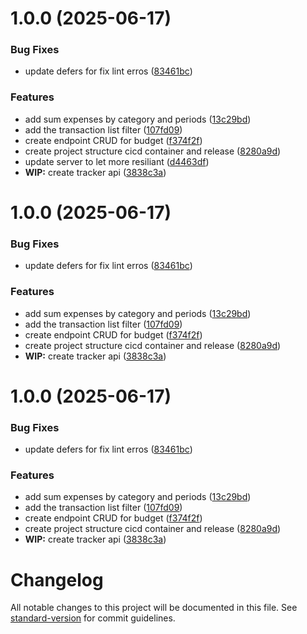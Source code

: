 # 1.0.0 (2025-06-17)


### Bug Fixes

* update defers for fix lint erros ([83461bc](https://github.com/matheusmazzoni/gofinance-tracker-api/commit/83461bc867f53c0437076cbf0fde44027ce6db5f))


### Features

* add sum expenses by category and periods ([13c29bd](https://github.com/matheusmazzoni/gofinance-tracker-api/commit/13c29bd9d9a5a585ff5555319f9aa82ba8f29b04))
* add the transaction list filter ([107fd09](https://github.com/matheusmazzoni/gofinance-tracker-api/commit/107fd096a2a6af6aca8a91e57aae5ddfcbe53349))
* create endpoint CRUD for budget ([f374f2f](https://github.com/matheusmazzoni/gofinance-tracker-api/commit/f374f2f879a6234bbac63d71a499f9a6e8ddbb49))
* create project structure cicd container and release ([8280a9d](https://github.com/matheusmazzoni/gofinance-tracker-api/commit/8280a9d8cfb1fc94797058d017b586e449427b7b))
* update server to let more resiliant ([d4463df](https://github.com/matheusmazzoni/gofinance-tracker-api/commit/d4463df0b979b2fa0cea6e6257ee2a7fe64b4e87))
* **WIP:** create tracker api ([3838c3a](https://github.com/matheusmazzoni/gofinance-tracker-api/commit/3838c3aa6be08177ca0b5dce29154178a1ed7f26))

# 1.0.0 (2025-06-17)


### Bug Fixes

* update defers for fix lint erros ([83461bc](https://github.com/matheusmazzoni/gofinance-tracker-api/commit/83461bc867f53c0437076cbf0fde44027ce6db5f))


### Features

* add sum expenses by category and periods ([13c29bd](https://github.com/matheusmazzoni/gofinance-tracker-api/commit/13c29bd9d9a5a585ff5555319f9aa82ba8f29b04))
* add the transaction list filter ([107fd09](https://github.com/matheusmazzoni/gofinance-tracker-api/commit/107fd096a2a6af6aca8a91e57aae5ddfcbe53349))
* create endpoint CRUD for budget ([f374f2f](https://github.com/matheusmazzoni/gofinance-tracker-api/commit/f374f2f879a6234bbac63d71a499f9a6e8ddbb49))
* create project structure cicd container and release ([8280a9d](https://github.com/matheusmazzoni/gofinance-tracker-api/commit/8280a9d8cfb1fc94797058d017b586e449427b7b))
* **WIP:** create tracker api ([3838c3a](https://github.com/matheusmazzoni/gofinance-tracker-api/commit/3838c3aa6be08177ca0b5dce29154178a1ed7f26))

# 1.0.0 (2025-06-17)


### Bug Fixes

* update defers for fix lint erros ([83461bc](https://github.com/matheusmazzoni/gofinance-tracker-api/commit/83461bc867f53c0437076cbf0fde44027ce6db5f))


### Features

* add sum expenses by category and periods ([13c29bd](https://github.com/matheusmazzoni/gofinance-tracker-api/commit/13c29bd9d9a5a585ff5555319f9aa82ba8f29b04))
* add the transaction list filter ([107fd09](https://github.com/matheusmazzoni/gofinance-tracker-api/commit/107fd096a2a6af6aca8a91e57aae5ddfcbe53349))
* create endpoint CRUD for budget ([f374f2f](https://github.com/matheusmazzoni/gofinance-tracker-api/commit/f374f2f879a6234bbac63d71a499f9a6e8ddbb49))
* create project structure cicd container and release ([8280a9d](https://github.com/matheusmazzoni/gofinance-tracker-api/commit/8280a9d8cfb1fc94797058d017b586e449427b7b))
* **WIP:** create tracker api ([3838c3a](https://github.com/matheusmazzoni/gofinance-tracker-api/commit/3838c3aa6be08177ca0b5dce29154178a1ed7f26))

# Changelog

All notable changes to this project will be documented in this file. See [standard-version](https://github.com/conventional-changelog/standard-version) for commit guidelines.
